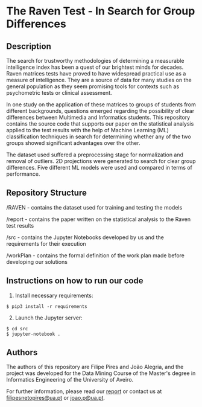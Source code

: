 # The Raven Test - In Search for Group Differences

## Description 

The search for trustworthy methodologies of determining a measurable intelligence index has been a quest of our brightest minds for decades.
Raven matrices tests have proved to have widespread practical use as a measure of intelligence.
They are a source of data for many studies on the general population as they seem promising tools for contexts such as psychometric tests or clinical assessment.

In one study on the application of these matrices to groups of students from different backgrounds, questions emerged regarding the possibility of clear differences between Multimedia and Informatics students. 
This repository contains the source code that supports our paper on the statistical analysis applied to the test results with the help of Machine Learning (ML) classification techniques in search for determining whether any of the two groups showed significant advantages over the other.

The dataset used suffered a preprocessing stage for normalization and removal of outliers. 
2D projections were generated to search for clear group differences.
Five different ML models were used and compared in terms of performance.

## Repository Structure

/RAVEN - contains the dataset used for training and testing the models

/report - contains the paper written on the statistical analysis to the Raven test results

/src - contains the Jupyter Notebooks developed by us and the requirements for their execution

/workPlan - contains the formal definition of the work plan made before developing our solutions

 ## Instructions on how to run our code

1. Install necessary requirements:
```
$ pip3 install -r requirements
```

2. Launch the Jupyter server:
```
$ cd src
$ jupyter-notebook .
```

## Authors

The authors of this repository are Filipe Pires and João Alegria, and the project was developed for the Data Mining Course of the Master's degree in Informatics Engineering of the University of Aveiro.

For further information, please read our [report](https://github.com/FilipePires98/RavenTests-DataMining/blob/master/report/recpad_review.pdf) or contact us at filipesnetopires@ua.pt or joao.p@ua.pt.

